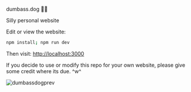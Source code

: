 dumbass.dog 🐾🦴

Silly personal website

Edit or view the website:

```bash
npm install; npm run dev
```

Then visit: [http://localhost:3000](http://localhost:3000)

If you decide to use or modify this repo for your own website, please give some credit where its due. ^w^

![dumbassdogprev](https://github.com/user-attachments/assets/b84fdaf6-037d-4c96-a1b8-7cf58f91c946)
